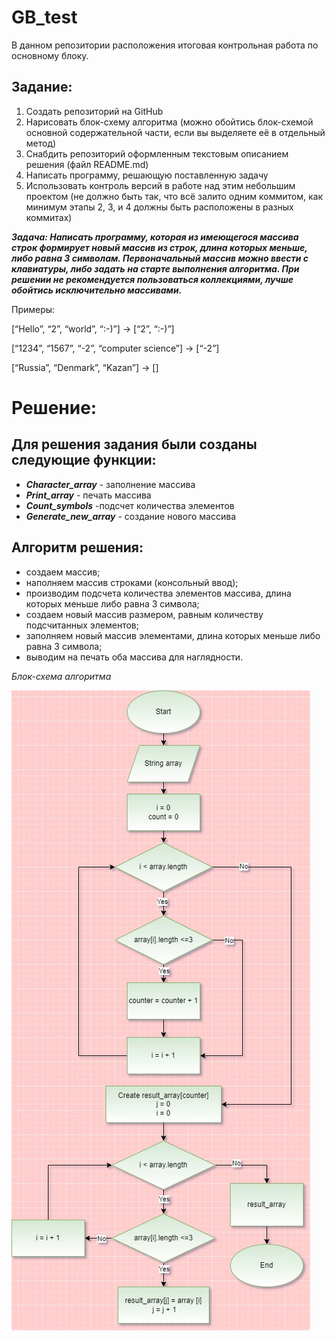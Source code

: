 # GB_test
В данном репозитории расположения итоговая контрольная работа по основному блоку.
## Задание:
1. Создать репозиторий на GitHub
2. Нарисовать блок-схему алгоритма (можно обойтись блок-схемой основной содержательной части, если вы выделяете её в отдельный метод)
3. Снабдить репозиторий оформленным текстовым описанием решения (файл README.md)
4. Написать программу, решающую поставленную задачу
5. Использовать контроль версий в работе над этим небольшим проектом (не должно быть так, что всё залито одним коммитом, как минимум этапы 2, 3, и 4 должны быть расположены в разных коммитах)

***Задача: Написать программу, которая из имеющегося массива строк формирует новый массив из строк, длина которых меньше, либо равна 3 символам. Первоначальный массив можно ввести с клавиатуры, либо задать на старте выполнения алгоритма. При решении не рекомендуется пользоваться коллекциями, лучше обойтись исключительно массивами.***

Примеры:

[“Hello”, “2”, “world”, “:-)”] → [“2”, “:-)”]

[“1234”, “1567”, “-2”, “computer science”] → [“-2”]

[“Russia”, “Denmark”, “Kazan”] → []

# Решение:
## Для решения задания были созданы следующие функции: 
* ***Character_array*** - заполнение массива
* ***Print_array*** - печать массива
* ***Count_symbols*** -подсчет количества элементов
* ***Generate_new_array*** - создание нового массива

## Алгоритм решения: ##
* создаем массив;
* наполняем массив строками (консольный ввод);
* производим подсчета количества элементов массива, длина которых меньше либо равна 3 символа;
* создаем новый массив размером, равным количеству подсчитанных элементов;
* заполняем новый массив элементами, длина которых меньше либо равна 3 символа;
* выводим на печать оба массива для наглядности.

*Блок-схема алгоритма*

![Блок-схема алгоритма](Test.jpg)
